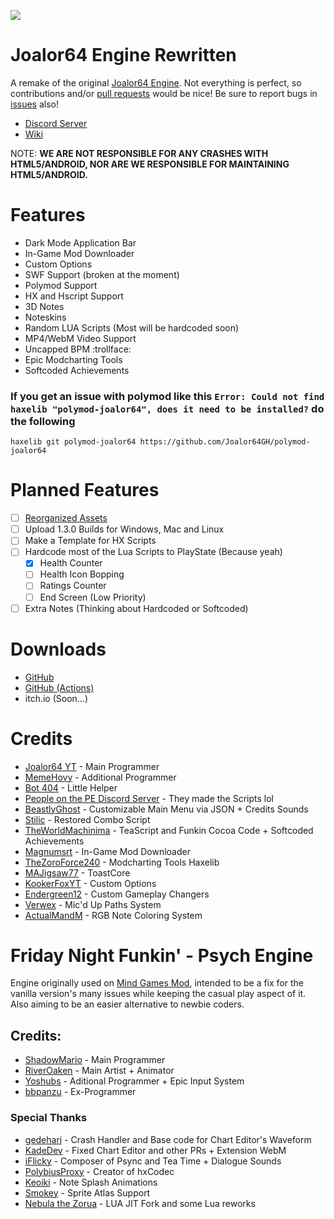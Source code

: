 ![](https://github.com/Joalor64GH/Joalor64-Engine-Rewrite/blob/main/art/logo.png?raw=true)

# Joalor64 Engine Rewritten
A remake of the original [Joalor64 Engine](https://github.com/Joalor64GH/Joalor64-Engine). Not everything is perfect, so contributions and/or [pull requests](https://github.com/Joalor64GH/Joalor64-Engine-Rewrite/pulls) would be nice! Be sure to report bugs in [issues](https://github.com/Joalor64GH/Joalor64-Engine-Rewrite/issues) also!
* [Discord Server](https://discord.gg/GnXqAVMFbA)
* [Wiki](https://github.com/Joalor64GH/Joalor64-Engine-Rewrite/wiki)

NOTE: **WE ARE NOT RESPONSIBLE FOR ANY CRASHES WITH HTML5/ANDROID, NOR ARE WE RESPONSIBLE FOR MAINTAINING HTML5/ANDROID.**

# Features
* Dark Mode Application Bar
* In-Game Mod Downloader
* Custom Options
* SWF Support (broken at the moment)
* Polymod Support
* HX and Hscript Support
* 3D Notes
* Noteskins
* Random LUA Scripts (Most will be hardcoded soon)
* MP4/WebM Video Support
* Uncapped BPM :trollface:
* Epic Modcharting Tools
* Softcoded Achievements

### If you get an issue with polymod like this `Error: Could not find haxelib "polymod-joalor64", does it need to be installed?` do the following
`haxelib git polymod-joalor64 https://github.com/Joalor64GH/polymod-joalor64`

# Planned Features
* [ ] [Reorganized Assets](https://github.com/Joalor64GH/Joalor64-Engine-Rewrite/pull/21)
* [ ] Upload 1.3.0 Builds for Windows, Mac and Linux
* [ ] Make a Template for HX Scripts
* [ ] Hardcode most of the Lua Scripts to PlayState (Because yeah)
    * [X] Health Counter
    * [ ] Health Icon Bopping
    * [ ] Ratings Counter
    * [ ] End Screen (Low Priority)
* [ ] Extra Notes (Thinking about Hardcoded or Softcoded)

# Downloads
* [GitHub](https://github.com/Joalor64GH/Joalor64-Engine-Rewrite/releases/latest)
* [GitHub (Actions)](https://github.com/Joalor64GH/Joalor64-Engine-Rewrite/actions)
* itch.io (Soon...)

# Credits
* [Joalor64 YT](https://www.youtube.com/channel/UC4tRMRL_iAHX5n1qQpHibfg/featured) - Main Programmer
* [MemeHovy](https://github.com/MemeHovy) - Additional Programmer
* [Bot 404](https://www.youtube.com/channel/UC9ntkZ4Nz3AVKrAnderJnOg) - Little Helper
* [People on the PE Discord Server](https://discord.gg/2ka77eMXDv) - They made the Scripts lol
* [BeastlyGhost](https://github.com/BeastlyGhost) - Customizable Main Menu via JSON + Credits Sounds
* [Stilic](https://github.com/Stilic) - Restored Combo Script
* [TheWorldMachinima](https://github.com/TheWorldMachinima) - TeaScript and Funkin Cocoa Code + Softcoded Achievements
* [Magnumsrt](https://github.com/Magnumsrt) - In-Game Mod Downloader
* [TheZoroForce240](https://github.com/TheZoroForce240) - Modcharting Tools Haxelib
* [MAJigsaw77](https://github.com/MAJigsaw77) - ToastCore
* [KookerFoxYT](https://github.com/KookerFoxYT) - Custom Options
* [Endergreen12](https://github.com/Endergreen12) - Custom Gameplay Changers
* [Verwex](https://github.com/Verwex) - Mic'd Up Paths System
* [ActualMandM](https://linktr.ee/ActualMandM) - RGB Note Coloring System

# Friday Night Funkin' - Psych Engine
Engine originally used on [Mind Games Mod](https://gamebanana.com/mods/301107), intended to be a fix for the vanilla version's many issues while keeping the casual play aspect of it. Also aiming to be an easier alternative to newbie coders.

## Credits:
* [ShadowMario](https://github.com/ShadowMario) - Main Programmer
* [RiverOaken](https://twitter.com/RiverOaken) - Main Artist + Animator
* [Yoshubs](https://github.com/Yoshubs) - Aditional Programmer + Epic Input System
* [bbpanzu](https://twitter.com/bbpanzu) - Ex-Programmer

### Special Thanks
* [gedehari](https://github.com/gedehari) - Crash Handler and Base code for Chart Editor's Waveform
* [KadeDev](https://github.com/KadeDev) - Fixed Chart Editor and other PRs + Extension WebM
* [iFlicky](https://twitter.com/flicky_i) - Composer of Psync and Tea Time + Dialogue Sounds
* [PolybiusProxy](https://github.com/polybiusproxy) - Creator of hxCodec
* [Keoiki](https://twitter.com/Keoiki_) - Note Splash Animations
* [Smokey](https://twitter.com/Smokey_5_) - Sprite Atlas Support
* [Nebula the Zorua](https://twitter.com/nebula_zorua) - LUA JIT Fork and some Lua reworks
